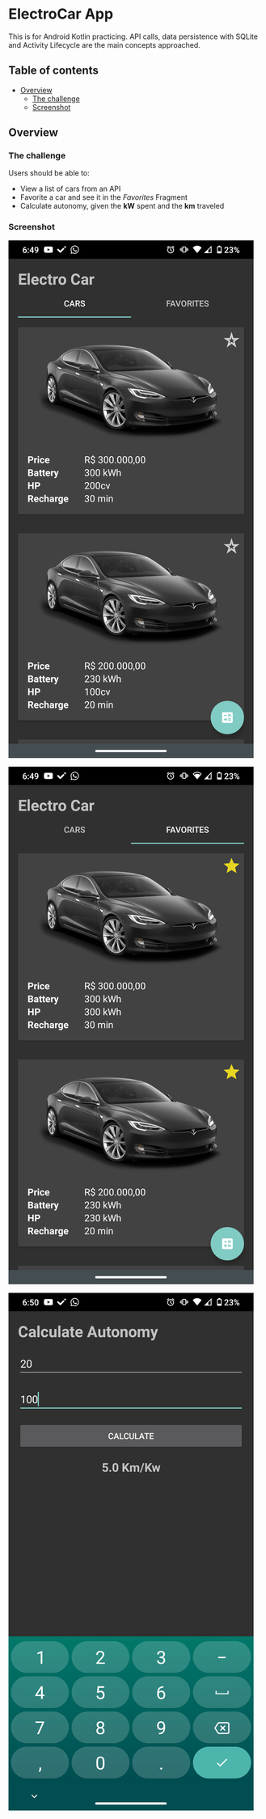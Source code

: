# ElectroCar App

This is for Android Kotlin practicing. API calls, data persistence with SQLite and Activity Lifecycle are the main concepts approached.

## Table of contents

- [Overview](#overview)
  - [The challenge](#the-challenge)
  - [Screenshot](#screenshot)

## Overview

### The challenge

Users should be able to:

- View a list of cars from an API
- Favorite a car and see it in the *Favorites* Fragment
- Calculate autonomy, given the **kW** spent and the **km** traveled

### Screenshot

![](./assets/screenshot1.png)

![](./assets/screenshot2.png)

![](./assets/screenshot3.png)
